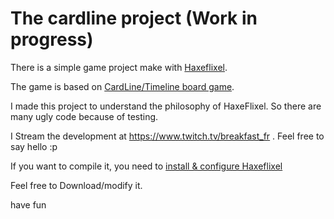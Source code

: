 The cardline project (Work in progress)
=======================================


There is a simple game project make with [Haxeflixel](http://haxeflixel.com/).

The game is based on [CardLine/Timeline board game](https://www.asmodee.us/en/games/timeline/).

I made this project to understand the philosophy of HaxeFlixel. So there are many ugly code because of testing.

I Stream the development at https://www.twitch.tv/breakfast_fr . Feel free to say hello :p

If you want to compile it, you need to [install & configure Haxeflixel](http://haxeflixel.com/documentation/getting-started/)

Feel free to Download/modify it.

have fun
